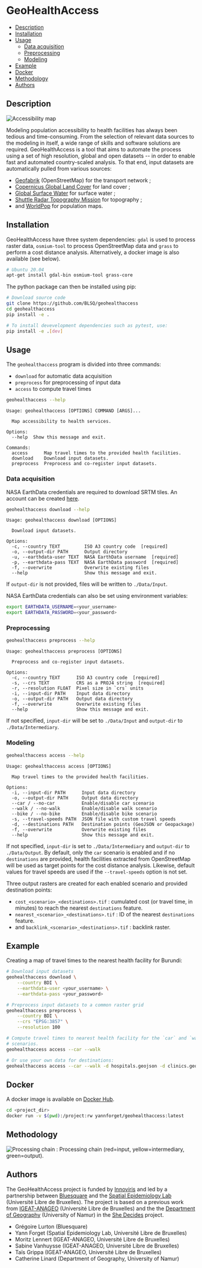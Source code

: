 # GeoHealthAccess

* [Description](#description)
* [Installation](#installation)
* [Usage](#usage)
  + [Data acquisition](#data-acquisition)
  + [Preprocessing](#preprocessing)
  + [Modeling](#modeling)
* [Example](#example)
* [Docker](#docker)
* [Methodology](#methodology)
* [Authors](#authors)

## Description

![Accessibility map](https://raw.githubusercontent.com/BLSQ/geohealthaccess/master/docs/images/travel-times-example.png)

Modeling population accessibility to health facilities has always been
tedious and time-consuming. From the selection of relevant data sources
to the modeling in itself, a wide range of skills and software solutions
are required. GeoHealthAccess is a tool that aims to automate the process
using a set of high resolution, global and open datasets -- in order to
enable fast and automated country-scaled analysis. To that end, input datasets
are automatically pulled from various sources:

* [Geofabrik](https://www.geofabrik.de) (OpenStreetMap) for the transport network ;
* [Copernicus Global Land Cover](https://lcviewer.vito.be/) for land cover ;
* [Global Surface Water](https://global-surface-water.appspot.com/) for surface water ;
* [Shuttle Radar Topography Mission](https://www2.jpl.nasa.gov/srtm/) for topography ;
* and [WorldPop](https://www.worldpop.org/) for population maps.

## Installation

GeoHealthAccess have three system dependencies: `gdal` is used to process raster
data, `osmium-tool` to process OpenStreetMap data and `grass` to perform a cost
distance analysis. Alternatively, a docker image is also available (see below).

``` sh
# Ubuntu 20.04
apt-get install gdal-bin osmium-tool grass-core
```

The python package can then be installed using pip:

``` sh
# Download source code
git clone https://github.com/BLSQ/geohealthaccess
cd geohealthaccess
pip install -e .

# To install devevelopment dependencies such as pytest, use:
pip install -e .[dev]
```

## Usage

The `geohealthaccess` program is divided into three commands:

* `download` for automatic data acquisition
* `preprocess` for preprocessing of input data
* `access` to compute travel times

``` sh
geohealthaccess --help
```

```
Usage: geohealthaccess [OPTIONS] COMMAND [ARGS]...

  Map accessibility to health services.

Options:
  --help  Show this message and exit.

Commands:
  access      Map travel times to the provided health facilities.
  download    Download input datasets.
  preprocess  Preprocess and co-register input datasets.
```

### Data acquisition

NASA EarthData credentials are required to download SRTM tiles. An account can
be created [here](https://urs.earthdata.nasa.gov/users/new).

``` sh
geohealthaccess download --help
```

```
Usage: geohealthaccess download [OPTIONS]

  Download input datasets.

Options:
  -c, --country TEXT         ISO A3 country code  [required]
  -o, --output-dir PATH      Output directory
  -u, --earthdata-user TEXT  NASA EarthData username  [required]
  -p, --earthdata-pass TEXT  NASA EarthData password  [required]
  -f, --overwrite            Overwrite existing files
  --help                     Show this message and exit.
```

If `output-dir` is not provided, files will be written to `./Data/Input`.

NASA EarthData credentials can also be set using environment variables:

``` sh
export EARTHDATA_USERNAME=<your_username>
export EARTHDATA_PASSWORD=<your_password>
```

### Preprocessing

``` sh
geohealthaccess preprocess --help
```

```
Usage: geohealthaccess preprocess [OPTIONS]

  Preprocess and co-register input datasets.

Options:
  -c, --country TEXT      ISO A3 country code  [required]
  -s, --crs TEXT          CRS as a PROJ4 string  [required]
  -r, --resolution FLOAT  Pixel size in `crs` units
  -i, --input-dir PATH    Input data directory
  -o, --output-dir PATH   Output data directory
  -f, --overwrite         Overwrite existing files
  --help                  Show this message and exit.
```

If not specified, `input-dir` will be set to `./Data/Input` and `output-dir` to `./Data/Intermediary`.

### Modeling

``` sh
geohealthaccess access --help
```

```
Usage: geohealthaccess access [OPTIONS]

  Map travel times to the provided health facilities.

Options:
  -i, --input-dir PATH      Input data directory
  -o, --output-dir PATH     Output data directory
  --car / --no-car          Enable/disable car scenario
  --walk / --no-walk        Enable/disable walk scenario
  --bike / --no-bike        Enable/disable bike scenario
  -s, --travel-speeds PATH  JSON file with custom travel speeds
  -d, --destinations PATH   Destination points (GeoJSON or Geopackage)
  -f, --overwrite           Overwrite existing files
  --help                    Show this message and exit.
```

If not specified, `input-dir` is set to `./Data/Intermediary` and `output-dir`
to `./Data/Output`. By default, only the `car` scenario is enabled and if no
`destinations` are provided, health facilities extracted from OpenStreetMap will
be used as target points for the cost distance analysis. Likewise, default
values for travel speeds are used if the `--travel-speeds` option is not set.

Three output rasters are created for each enabled scenario and provided
destination points:

* `cost_<scenario>_<destinations>.tif` : cumulated cost (or travel time, in
  minutes) to reach the nearest `destinations` feature.
* `nearest_<scenario>_<destinations>.tif` : ID of the nearest `destinations`
  feature.
* and `backlink_<scenario>_<destinations>.tif` : backlink raster.

## Example

Creating a map of travel times to the nearest health facility for Burundi:

``` sh
# Download input datasets
geohealthaccess download \
	--country BDI \
	--earthdata-user <your_username> \
	--earthdata-pass <your_password>

# Preprocess input datasets to a common raster grid
geohealthaccess preprocess \
	--country BDI \
	--crs "EPSG:3857" \
	--resolution 100

# Compute travel times to nearest health facility for the `car` and `walk`
# scenarios.
geohealthaccess access --car --walk

# Or use your own data for destinations:
geohealthaccess access --car --walk -d hospitals.geojson -d clinics.geojson
```

## Docker

A docker image is available on [Docker
Hub](https://hub.docker.com/r/yannforget/geohealthaccess).

``` sh
cd <project_dir>
docker run -v $(pwd):/project:rw yannforget/geohealthaccess:latest
```

## Methodology

![Processing chain](/docs/images/processing-chain.png)
: Processing chain (red=input, yellow=intermediary, green=output).

## Authors

The GeoHealthAccess project is funded by [Innoviris](https://innoviris.brussels/)
and led by a partnership between [Bluesquare](https://bluesquarehub.com/) and
the [Spatial Epidemiology Lab](https://spell.ulb.be/) (Université Libre de Bruxelles).
The project is based on a previous work from [IGEAT-ANAGEO](http://igeat.ulb.ac.be/en/introduction/)
(Université Libre de Bruxelles) and the the
[Department of Geography](https://www.unamur.be/en/sci/geography) (University of Namur)
in the [She Decides](https://github.com/yannforget/shedecides) project.

* Grégoire Lurton (Bluesquare)
* Yann Forget (Spatial Epidemiology Lab, Université Libre de Bruxelles)
* Moritz Lennert (IGEAT-ANAGEO, Université Libre de Bruxelles)
* Sabine Vanhuysse (IGEAT-ANAGEO, Université Libre de Bruxelles)
* Taïs Grippa (IGEAT-ANAGEO, Université Libre de Bruxelles)
* Catherine Linard (Department of Geography, University of Namur)

